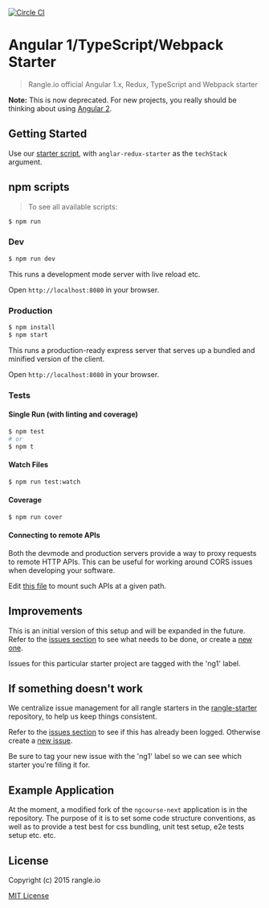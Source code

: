 [![Circle CI](https://circleci.com/gh/rangle/angular-redux-starter.svg?style=svg)](https://circleci.com/gh/rangle/angular-redux-starter)
# Angular 1/TypeScript/Webpack Starter

> Rangle.io official Angular 1.x, Redux, TypeScript and Webpack starter

__Note:__ This is now deprecated. For new projects, you really should be
thinking about using [Angular 2](https://github.com/rangle/angular2-redux-starter).

## Getting Started

Use our [starter script](http://npm.im/rangle-starter), with
`anglar-redux-starter` as the `techStack` argument.

## npm scripts
> To see all available scripts:
```bash
$ npm run
```

### Dev
```bash
$ npm run dev
```

This runs a development mode server with live reload etc.

Open `http://localhost:8080` in your browser.

### Production

```bash
$ npm install
$ npm start
```

This runs a production-ready express server that serves up a bundled and
minified version of the client.

Open `http://localhost:8080` in your browser.

### Tests

#### Single Run (with linting and coverage)
```bash
$ npm test
# or
$ npm t
```

#### Watch Files
```bash
$ npm run test:watch
```

#### Coverage
```bash
$ npm run cover
```

#### Connecting to remote APIs

Both the devmode and production servers provide a way to proxy requests to
remote HTTP APIs.  This can be useful for working around CORS issues when
developing your software.

Edit [this file](server/proxy-config.js) to mount such APIs at a given path.

## Improvements

This is an initial version of this setup and will be expanded in the future. Refer to the [issues section](https://github.com/rangle/rangle-starter/issues) to see what needs to be done, or create a [new one](https://github.com/rangle/rangle-starter/issues/new).

Issues for this particular starter project are tagged with the 'ng1' label.

## If something doesn't work

We centralize issue management for all rangle starters in the [rangle-starter](https://github.com/rangle/rangle-starter) repository, to help us keep things consistent.

Refer to the [issues section](https://github.com/rangle/rangle-starter/issues) to see if this has already been logged. Otherwise create a [new issue](https://github.com/rangle/rangle-starter/issues/new).

Be sure to tag your new issue with the 'ng1' label so we can see which starter you're filing it for.

## Example Application

At the moment, a modified fork of the `ngcourse-next` application is in the repository. The purpose of it is to set some code structure conventions, as well as to provide a test best for css bundling, unit test setup, e2e tests setup etc. etc.

## License

Copyright (c) 2015 rangle.io

[MIT License][MIT]

[MIT]: ./LICENSE "Mit License"

